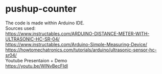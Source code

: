 # pushup-counter
The code is made within Arduino IDE. <br />
Sources used: <br />
https://www.instructables.com/ARDUINO-DISTANCE-METER-WITH-ULTRASONIC-HC-SR-04/ <br />
https://www.instructables.com/Arduino-Simple-Measuring-Device/ <br />
https://howtomechatronics.com/tutorials/arduino/ultrasonic-sensor-hc-sr04/ <br />
Youtube Presentaion + Demo <br />
https://youtu.be/WlNvBecFIdI <br />
